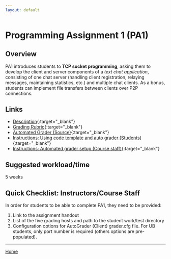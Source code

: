 ```yaml
---
layout: default
---
```


# Programming Assignment 1 (PA1)
## Overview
PA1 introduces students to **TCP socket programming**, asking them to develop the client and server components of a _text chat application_, consisting of one chat server (handling client registration, relaying messages, maintaining statistics, etc.) and multiple chat clients. As a bonus, students can implement file transfers between clients over P2P connections.

## Links
* [Description](https://goo.gl/bqf2E1){:target="_blank"}
* [Grading Rubric](https://goo.gl/UAVWgY){:target="_blank"}
* [Automated Grader (Source)](https://github.com/cse4589/cse4589-pa1){:target="_blank"}
* [Instructions: Using code template and auto grader (Students)](https://goo.gl/L2kgb5){:target="_blank"}
* [Instructions: Automated grader setup (Course staff)](https://github.com/cse4589/cse4589-pa1/blob/master/README.md){:target="_blank"}

## Suggested workload/time
5 weeks

## Quick Checklist: Instructors/Course Staff
In order for students to be able to complete PA1, they need to be provided:

1. Link to the assignment handout
3. List of the five grading hosts and path to the student work/test directory
2. Configuration options for AutoGrader (Client) grader.cfg file. For UB students, only port number is required (others options are pre-populated).

***

[Home](/)
